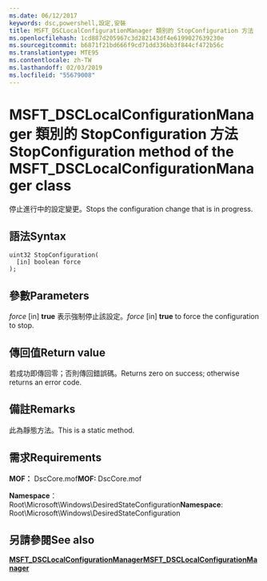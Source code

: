 ```yaml
---
ms.date: 06/12/2017
keywords: dsc,powershell,設定,安裝
title: MSFT_DSCLocalConfigurationManager 類別的 StopConfiguration 方法
ms.openlocfilehash: 1cd887d205967c3d282143df4e6199027639230e
ms.sourcegitcommit: b6871f21bd666f9cd71dd336bb3f844cf472b56c
ms.translationtype: MTE95
ms.contentlocale: zh-TW
ms.lasthandoff: 02/03/2019
ms.locfileid: "55679008"
---
```

# <a name="stopconfiguration-method-of-the-msftdsclocalconfigurationmanager-class"></a><span data-ttu-id="e186d-103">MSFT_DSCLocalConfigurationManager 類別的 StopConfiguration 方法</span><span class="sxs-lookup"><span data-stu-id="e186d-103">StopConfiguration method of the MSFT_DSCLocalConfigurationManager class</span></span>

<span data-ttu-id="e186d-104">停止進行中的設定變更。</span><span class="sxs-lookup"><span data-stu-id="e186d-104">Stops the configuration change that is in progress.</span></span>

## <a name="syntax"></a><span data-ttu-id="e186d-105">語法</span><span class="sxs-lookup"><span data-stu-id="e186d-105">Syntax</span></span>

```mof
uint32 StopConfiguration(
  [in] boolean force
);
```

## <a name="parameters"></a><span data-ttu-id="e186d-106">參數</span><span class="sxs-lookup"><span data-stu-id="e186d-106">Parameters</span></span>

<span data-ttu-id="e186d-107">*force* \[in\] **true** 表示強制停止該設定。</span><span class="sxs-lookup"><span data-stu-id="e186d-107">*force* \[in\] **true** to force the configuration to stop.</span></span>

## <a name="return-value"></a><span data-ttu-id="e186d-108">傳回值</span><span class="sxs-lookup"><span data-stu-id="e186d-108">Return value</span></span>

<span data-ttu-id="e186d-109">若成功即傳回零；否則傳回錯誤碼。</span><span class="sxs-lookup"><span data-stu-id="e186d-109">Returns zero on success; otherwise returns an error code.</span></span>

## <a name="remarks"></a><span data-ttu-id="e186d-110">備註</span><span class="sxs-lookup"><span data-stu-id="e186d-110">Remarks</span></span>

<span data-ttu-id="e186d-111">此為靜態方法。</span><span class="sxs-lookup"><span data-stu-id="e186d-111">This is a static method.</span></span>

## <a name="requirements"></a><span data-ttu-id="e186d-112">需求</span><span class="sxs-lookup"><span data-stu-id="e186d-112">Requirements</span></span>

<span data-ttu-id="e186d-113">**MOF：** DscCore.mof</span><span class="sxs-lookup"><span data-stu-id="e186d-113">**MOF:** DscCore.mof</span></span>

<span data-ttu-id="e186d-114">**Namespace**：Root\Microsoft\Windows\DesiredStateConfiguration</span><span class="sxs-lookup"><span data-stu-id="e186d-114">**Namespace**: Root\Microsoft\Windows\DesiredStateConfiguration</span></span>

## <a name="see-also"></a><span data-ttu-id="e186d-115">另請參閱</span><span class="sxs-lookup"><span data-stu-id="e186d-115">See also</span></span>

[<span data-ttu-id="e186d-116">**MSFT_DSCLocalConfigurationManager**</span><span class="sxs-lookup"><span data-stu-id="e186d-116">**MSFT_DSCLocalConfigurationManager**</span></span>](msft-dsclocalconfigurationmanager.md)